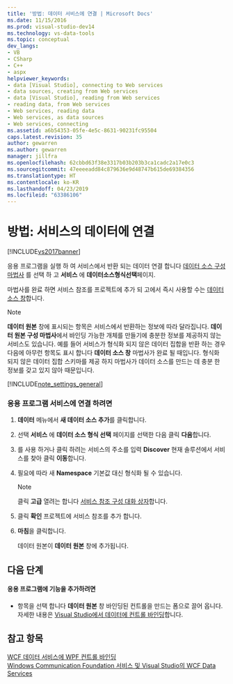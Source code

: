```yaml
---
title: '방법: 데이터 서비스에 연결 | Microsoft Docs'
ms.date: 11/15/2016
ms.prod: visual-studio-dev14
ms.technology: vs-data-tools
ms.topic: conceptual
dev_langs:
- VB
- CSharp
- C++
- aspx
helpviewer_keywords:
- data [Visual Studio], connecting to Web services
- data sources, creating from Web services
- data [Visual Studio], reading from Web services
- reading data, from Web services
- Web services, reading data
- Web services, as data sources
- Web services, connecting
ms.assetid: a6b54353-05fe-4e5c-8631-90231fc95504
caps.latest.revision: 35
author: gewarren
ms.author: gewarren
manager: jillfra
ms.openlocfilehash: 62cbbd63f38e3317b03b203b3ca1cadc2a17e0c3
ms.sourcegitcommit: 47eeeeadd84c879636e9d48747b615de69384356
ms.translationtype: HT
ms.contentlocale: ko-KR
ms.lasthandoff: 04/23/2019
ms.locfileid: "63386106"
---
```

# <a name="how-to-connect-to-data-in-a-service"></a>방법: 서비스의 데이터에 연결
[!INCLUDE[vs2017banner](../includes/vs2017banner.md)]

응용 프로그램을 실행 하 여 서비스에서 반환 되는 데이터 연결 합니다 [데이터 소스 구성 마법사](http://msdn.microsoft.com/library/c4df7de5-5da0-4064-940c-761dd6d9e28f) 를 선택 하 고 **서비스** 에 **데이터소스형식선택**페이지.  
  
 마법사를 완료 하면 서비스 참조를 프로젝트에 추가 되 고에서 즉시 사용할 수는 [데이터 소스 창](http://msdn.microsoft.com/library/0d20f699-cc95-45b3-8ecb-c7edf1f67992)합니다.  
  
> [!NOTE]
> **데이터 원본** 창에 표시되는 항목은 서비스에서 반환하는 정보에 따라 달라집니다. **데이터 원본 구성 마법사**에서 바인딩 가능한 개체를 만들기에 충분한 정보를 제공하지 않는 서비스도 있습니다. 예를 들어 서비스가 형식화 되지 않은 데이터 집합을 반환 하는 경우 다음에 아무런 항목도 표시 합니다 **데이터 소스 창** 마법사가 완료 될 때입니다. 형식화 되지 않은 데이터 집합 스키마를 제공 하지 마법사가 데이터 소스를 만드는 데 충분 한 정보를 갖고 있지 않아 때문입니다.  
  
 [!INCLUDE[note_settings_general](../includes/note-settings-general-md.md)]  
  
### <a name="to-connect-your-application-to-a-service"></a>응용 프로그램 서비스에 연결 하려면  
  
1. **데이터** 메뉴에서 **새 데이터 소스 추가**를 클릭합니다.  
  
2. 선택 **서비스** 에 **데이터 소스 형식 선택** 페이지를 선택한 다음 클릭 **다음**합니다.  
  
3. 를 사용 하거나 클릭 하려는 서비스의 주소를 입력 **Discover** 현재 솔루션에서 서비스를 찾아 클릭 **이동**합니다.  
  
4. 필요에 따라 새 **Namespace** 기본값 대신 형식화 될 수 있습니다.  
  
    > [!NOTE]
    > 클릭 **고급** 열려는 합니다 [서비스 참조 구성 대화 상자](../data-tools/configure-service-reference-dialog-box.md)합니다.  
  
5. 클릭 **확인** 프로젝트에 서비스 참조를 추가 합니다.  
  
6. **마침**을 클릭합니다.  
  
     데이터 원본이 **데이터 원본** 창에 추가됩니다.  
  
## <a name="next-steps"></a>다음 단계  
  
#### <a name="to-add-functionality-to-your-application"></a>응용 프로그램에 기능을 추가하려면  
  
- 항목을 선택 합니다 **데이터 원본** 창 바인딩된 컨트롤을 만드는 폼으로 끌어 옵니다. 자세한 내용은 [Visual Studio에서 데이터에 컨트롤 바인딩](../data-tools/bind-controls-to-data-in-visual-studio.md)합니다.  
  
## <a name="see-also"></a>참고 항목  
 [WCF 데이터 서비스에 WPF 컨트롤 바인딩](../data-tools/bind-wpf-controls-to-a-wcf-data-service.md)   
 [Windows Communication Foundation 서비스 및 Visual Studio의 WCF Data Services](../data-tools/windows-communication-foundation-services-and-wcf-data-services-in-visual-studio.md)
